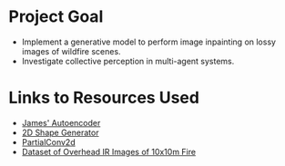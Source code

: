 # Project Goal
- Implement a generative model to perform image inpainting on lossy images of wildfire scenes.
- Investigate collective perception in multi-agent systems.

# Links to Resources Used
- [James' Autoencoder](https://github.com/JamesHarcourt7/autoencoder-perception)
- [2D Shape Generator](https://github.com/TimoFlesch/2D-Shape-Generator)
- [PartialConv2d](https://github.com/NVIDIA/partialconv)
- [Dataset of Overhead IR Images of 10x10m Fire](https://www.fs.usda.gov/rds/archive/catalog/RDS-2022-0076)

